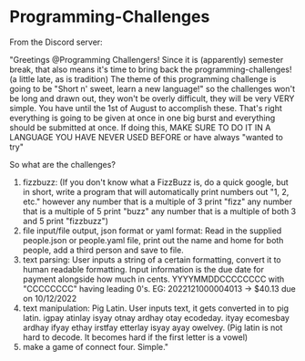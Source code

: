 # Programming-Challenges

From the Discord server:

"Greetings @Programming Challengers!
Since it is (apparently) semester break, that also means it's time to bring back the programming-challenges! (a little late, as is tradition)
The theme of this programming challenge is going to be "Short n' sweet, learn a new language!" so the challenges won't be long and drawn out, they won't be overly difficult, they will be very VERY simple. You have until the 1st of August to accomplish these. That's right everything is going to be given at once in one big burst and everything should be submitted at once. If doing this, MAKE SURE TO DO IT IN A LANGUAGE YOU HAVE NEVER USED BEFORE or have always "wanted to try"

So what are the challenges?

1) fizzbuzz: (If you don't know what a FizzBuzz is, do a quick google, but in short, write a program that will automatically print numbers out "1, 2, etc." however any number that is a multiple of 3 print "fizz" any number that is a multiple of 5 print "buzz" any number that is a multiple of both 3 and 5 print "fizzbuzz")
2) file input/file output, json format or yaml format: Read in the supplied people.json or people.yaml file, print out the name and home for both people, add a third person and save to file.
3) text parsing: User inputs a string of a certain formatting, convert it to human readable formatting. Input information is the due date for payment alongside how much in cents. YYYYMMDDCCCCCCCC with "CCCCCCCC" having leading 0's. EG: 2022121000004013 -> $40.13 due on 10/12/2022
4) text manipulation: Pig Latin. User inputs text, it gets converted in to pig latin. igpay atinlay isyay otnay ardhay otay ecodeday. ityay ecomesbay ardhay ifyay ethay irstfay etterlay isyay ayay owelvey. (Pig latin is not hard to decode. It becomes hard if the first letter is a vowel)
5) make a game of connect four. Simple."
